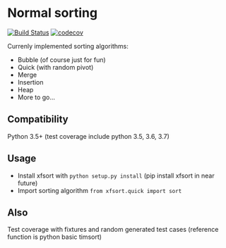 Normal sorting
===

[![Build Status](https://travis-ci.org/xfenix/xfsort.svg?branch=master)](https://travis-ci.org/xfenix/xfsort)
[![codecov](https://codecov.io/gh/xfenix/xfsort/branch/master/graph/badge.svg)](https://codecov.io/gh/xfenix/xfsort)

Currenly implemented sorting algorithms:

* Bubble (of course just for fun)
* Quick (with random pivot)
* Merge
* Insertion
* Heap
* More to go...

Compatibility
--------

Python 3.5+ (test coverage include python 3.5, 3.6, 3.7)

Usage
--------

* Install xfsort with `python setup.py install` (pip install xfsort in near future)
* Import sorting algorithm `from xfsort.quick import sort`

Also
--------

Test coverage with fixtures and random generated test cases (reference function is python basic timsort)
